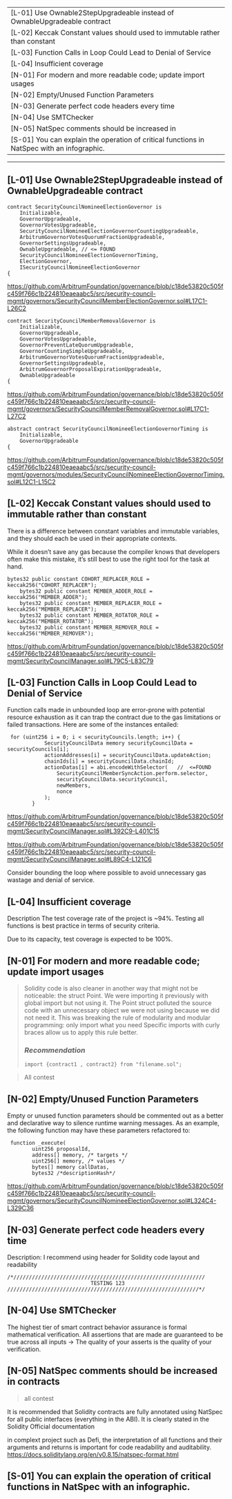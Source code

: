 |     |
| --- |
| \[L-01\] Use Ownable2StepUpgradeable instead of OwnableUpgradeable contract |
| \[L-02\] Keccak Constant values should used to immutable rather than constant |
| \[L-03\] Function Calls in Loop Could Lead to Denial of Service |
| \[L-04\] Insufficient coverage |
| \[N-01\] For modern and more readable code; update import usages |
| \[N-02\] Empty/Unused Function Parameters |
| \[N-03\] Generate perfect code headers every time |
| \[N-04\] Use SMTChecker |
| \[N-05\] NatSpec comments should be increased in |
| \[S-01\] You can explain the operation of critical functions in NatSpec with an infographic. |


*** 
## \[L-01\] Use Ownable2StepUpgradeable instead of OwnableUpgradeable contract

```
contract SecurityCouncilNomineeElectionGovernor is
    Initializable,
    GovernorUpgradeable,
    GovernorVotesUpgradeable,
    SecurityCouncilNomineeElectionGovernorCountingUpgradeable,
    ArbitrumGovernorVotesQuorumFractionUpgradeable,
    GovernorSettingsUpgradeable,
    OwnableUpgradeable, // <= FOUND
    SecurityCouncilNomineeElectionGovernorTiming,
    ElectionGovernor,
    ISecurityCouncilNomineeElectionGovernor
{
```

https://github.com/ArbitrumFoundation/governance/blob/c18de53820c505fc459f766c1b224810eaeaabc5/src/security-council-mgmt/governors/SecurityCouncilMemberElectionGovernor.sol#L17C1-L26C2

```
contract SecurityCouncilMemberRemovalGovernor is
    Initializable,
    GovernorUpgradeable,
    GovernorVotesUpgradeable,
    GovernorPreventLateQuorumUpgradeable,
    GovernorCountingSimpleUpgradeable,
    ArbitrumGovernorVotesQuorumFractionUpgradeable,
    GovernorSettingsUpgradeable,
    ArbitrumGovernorProposalExpirationUpgradeable,
    OwnableUpgradeable
{
```

https://github.com/ArbitrumFoundation/governance/blob/c18de53820c505fc459f766c1b224810eaeaabc5/src/security-council-mgmt/governors/SecurityCouncilMemberRemovalGovernor.sol#L17C1-L27C2

```
abstract contract SecurityCouncilNomineeElectionGovernorTiming is
    Initializable,
    GovernorUpgradeable
{
```

https://github.com/ArbitrumFoundation/governance/blob/c18de53820c505fc459f766c1b224810eaeaabc5/src/security-council-mgmt/governors/modules/SecurityCouncilNomineeElectionGovernorTiming.sol#L12C1-L15C2

## \[L-02\] Keccak Constant values should used to immutable rather than constant

There is a difference between constant variables and immutable variables, and they should each be used in their appropriate contexts.

While it doesn’t save any gas because the compiler knows that developers often make this mistake, it’s still best to use the right tool for the task at hand.

```
bytes32 public constant COHORT_REPLACER_ROLE = keccak256("COHORT_REPLACER");
    bytes32 public constant MEMBER_ADDER_ROLE = keccak256("MEMBER_ADDER");
    bytes32 public constant MEMBER_REPLACER_ROLE = keccak256("MEMBER_REPLACER");
    bytes32 public constant MEMBER_ROTATOR_ROLE = keccak256("MEMBER_ROTATOR");
    bytes32 public constant MEMBER_REMOVER_ROLE = keccak256("MEMBER_REMOVER");
```

https://github.com/ArbitrumFoundation/governance/blob/c18de53820c505fc459f766c1b224810eaeaabc5/src/security-council-mgmt/SecurityCouncilManager.sol#L79C5-L83C79

## \[L-03\] Function Calls in Loop Could Lead to Denial of Service

Function calls made in unbounded loop are error-prone with potential resource exhaustion as it can trap the contract due to the gas limitations or failed transactions. Here are some of the instances entailed:

```
 for (uint256 i = 0; i < securityCouncils.length; i++) {
            SecurityCouncilData memory securityCouncilData = securityCouncils[i];
            actionAddresses[i] = securityCouncilData.updateAction;
            chainIds[i] = securityCouncilData.chainId;
            actionDatas[i] = abi.encodeWithSelector(   //  <=FOUND
                SecurityCouncilMemberSyncAction.perform.selector,
                securityCouncilData.securityCouncil,
                newMembers,
                nonce
            );
        }
```

https://github.com/ArbitrumFoundation/governance/blob/c18de53820c505fc459f766c1b224810eaeaabc5/src/security-council-mgmt/SecurityCouncilManager.sol#L392C9-L401C15

https://github.com/ArbitrumFoundation/governance/blob/c18de53820c505fc459f766c1b224810eaeaabc5/src/security-council-mgmt/SecurityCouncilManager.sol#L89C4-L121C6

Consider bounding the loop where possible to avoid unnecessary gas wastage and denial of service.

## \[L-04\] Insufficient coverage

Description
The test coverage rate of the project is ~94%. Testing all functions is best practice in terms of security criteria.

Due to its capacity, test coverage is expected to be 100%.

## \[N-01\] For modern and more readable code; update import usages

> Solidity code is also cleaner in another way that might not be noticeable: the struct Point. We were importing it previously with global import but not using it. The Point struct polluted the source code with an unnecessary object we were not using because we did not need it.
> This was breaking the rule of modularity and modular programming: only import what you need Specific imports with curly braces allow us to apply this rule better.
> 
> ### *Recommendation*
> 
> `import {contract1 , contract2} from "filename.sol";`

> All contest

## \[N-02\] Empty/Unused Function Parameters

Empty or unused function parameters should be commented out as a better and declarative way to silence runtime warning messages. As an example, the following function may have these parameters refactored to:

```
 function _execute(
        uint256 proposalId,
        address[] memory, /* targets */
        uint256[] memory, /* values */
        bytes[] memory callDatas,
        bytes32 /*descriptionHash*/
```

https://github.com/ArbitrumFoundation/governance/blob/c18de53820c505fc459f766c1b224810eaeaabc5/src/security-council-mgmt/governors/SecurityCouncilNomineeElectionGovernor.sol#L324C4-L329C36

## \[N-03\] Generate perfect code headers every time

Description:
I recommend using header for Solidity code layout and readability

```
/*//////////////////////////////////////////////////////////////
                           TESTING 123
//////////////////////////////////////////////////////////////*/
```

## \[N-04\] Use SMTChecker

The highest tier of smart contract behavior assurance is formal mathematical verification. All assertions that are made are guaranteed to be true across all inputs → The quality of your asserts is the quality of your verification.

## \[N-05\] NatSpec comments should be increased in contracts

> all contest

It is recommended that Solidity contracts are fully annotated using NatSpec for all public interfaces (everything in the ABI). It is clearly stated in the Solidity Official documentation

in complext project such as Defi, the interpretation of all functions and their arguments and returns is important for code readability and auditability.
https://docs.soliditylang.org/en/v0.8.15/natspec-format.html

## \[S-01\] You can explain the operation of critical functions in NatSpec with an infographic.